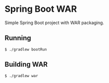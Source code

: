 Spring Boot WAR
===============

Simple Spring Boot project with WAR packaging.

Running
-------

    $ ./gradlew bootRun

Building WAR
------------

    $ ./gradlew war
